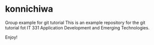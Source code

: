 # konnichiwa
Group example for git tutorial
This is an example repository for the git tutorial fot IT 331 Application Development and Emerging Technologies.

Enjoy!
